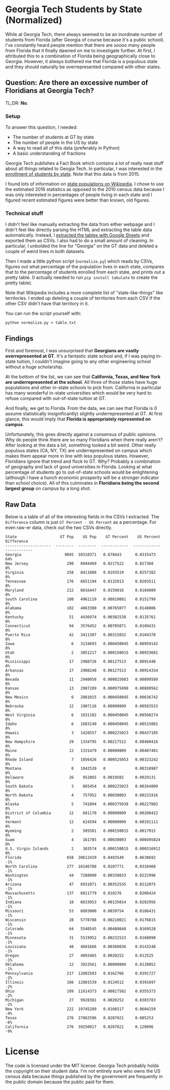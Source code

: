 # Georgia Tech Students by State (Normalized)

While at Georgia Tech, there always seemed to be an inordinate number of students from Florida (after Georgia of course because it's a public school). I've constantly heard people mention that there are _soooo_ many people from Florida that it finally dawned on me to investigate further. At first, I attributed this to a combination of Florida being geographically close to Georgia. However, it always bothered me that Florida is a populous state and they should naturally be overrepresented compared with other states.

## Question: Are there an excessive number of Floridians at Georgia Tech?

TL;DR: **No**.

### Setup

To answer this question, I needed:

* The number of students at GT by state
* The number of people in the US by state
* A way to read all of this data (preferably in Python)
* A basic understanding of fractions

Georgia Tech publishes a Fact Book which contains a lot of really neat stuff about all things related to Geogia Tech. In particular, I was interested in the [enrollment of students by state](http://factbook.gatech.edu/admissions-and-enrollment/enrollment-by-state-table-4-12/). Note that this data is from 2015.

I found lots of information on [state populations on Wikipedia](https://en.wikipedia.org/wiki/List_of_U.S._states_and_territories_by_population). I chose to use the estimated 2016 statistics as opposed to the 2010 census data because I was only interested in percentages of people living in each state and I figured recent estimated figures were better than known, old figures.

### Technical stuff

I didn't feel like manually extracting the data from either webpage and I didn't feel like directly parsing the HTML and extracting the table data automatically. Instead, I [extracted the tables with Google Sheets](https://opendata.stackexchange.com/a/828) and exported them as CSVs. I also had to do a small amount of cleaning. In particular, I unbolded the line for "Georgia" on the GT data and deleted a couple of weird lines in both datasets.

Then I made a little python script (`normalize.py`) which reads by CSVs, figures out what percentage of the population lives in each state, compares that to the percentage of students enrolled from each state, and prints out a pretty table. (I actually needed to run `pip install tabulate` to create the pretty table).

Note that Wikipedia includes a more complete list of "state-like-things" like territories. I ended up deleting a couple of territories from each CSV if the other CSV didn't have that territory in it.

You can run the script yourself with:

    python normalize.py > table.txt

## Findings

First and foremost, I was unsurprised that **Georgians are vastly overrepresented at GT**. It's a fantastic state school and, if I was paying in-state tuition, I couldn't imagine going to any other engineering school without a huge scholarship.

At the bottom of the list, we can see that **California, Texas, and New York are underrepresented at the school**. All three of those states have huge populations and other in-state schools to pick from. California in particular has many wonderful in-state universities which would be very hard to refuse compared with out-of-state tuition at GT.

And finally, we get to Florida. From the data, we can see that Florida is (I assume statistically insignificantly) slightly underrepresented at GT. At first glance, this would imply that **Florida is appropriately represented on campus**.

Unfortunately, this goes directly against a consensus of public opinions. Why do people think there are so many Floridians when there really aren't? After looking at the data a bit, something looked a bit weird. Other really populous states (CA, NY, TX) are underrepresented on campus which makes them appear more in line with less populous states. However, Floridians ignore that trend and flock to GT. Why? Probably a combination of geography and lack of good universities in Florida. Looking at what percentage of students go to out-of-state schools would be enlightening (although I have a hunch economic prosperity will be a stronger indicator than school choice). All of this culminates in **Floridians being the second largest group** on campus by a long shot.

## Raw Data

Below is a table of all of the interesting fields in the CSVs I extracted. The `Difference` column is just `GT Percent - US Percent` as a percentage. For even raw-er data, check out the two CSVs directly.

    State                   GT Pop    US Pop    GT Percent    US Percent  Difference
    --------------------  --------  --------  ------------  ------------  ------------
    Georgia                   9045  10310371   0.678443      0.0315473    64%
    New Jersey                 290   8944469   0.0217522     0.027368     0%
    Virginia                   258   8411808   0.0193519     0.0257382    0%
    Tennessee                  176   6651194   0.0132013     0.0203511    0%
    Maryland                   212   6016447   0.0159016     0.0184089    0%
    South Carolina             108   4961119   0.00810081    0.0151799    0%
    Alabama                    102   4863300   0.00765077    0.0148806    0%
    Kentucky                    51   4436974   0.00382538    0.0135761    0%
    Connecticut                 94   3576452   0.00705071    0.0109431    0%
    Puerto Rico                 42   3411307   0.00315032    0.0104378    0%
    Iowa                         6   3134693   0.000450045   0.00959142   0%
    Utah                         2   3051217   0.000150015   0.00933601   0%
    Mississippi                 17   2988726   0.00127513    0.0091448    0%
    Arkansas                    17   2988248   0.00127513    0.00914334   0%
    Nevada                      11   2940058   0.000825083   0.00899589   0%
    Kansas                      13   2907289   0.000975098   0.00889562   0%
    New Mexico                   6   2081015   0.000450045   0.00636742   0%
    Nebraska                    12   1907116   0.00090009    0.00583533   0%
    West Virginia                6   1831102   0.000450045   0.00560274   0%
    Idaho                        6   1683140   0.000450045   0.00515001   0%
    Hawaii                       3   1428557   0.000225023   0.00437105   0%
    New Hampshire               29   1334795   0.00217522    0.00408416   0%
    Maine                       12   1331479   0.00090009    0.00407401   0%
    Rhode Island                 7   1056426   0.000525053   0.00323242   0%
    Montana                      0   1042520   0             0.00318987   0%
    Delaware                    26    952065   0.0019502     0.0029131    0%
    South Dakota                 3    865454   0.000225023   0.00264809   0%
    North Dakota                 4    757952   0.00030003    0.00231916   0%
    Alaska                       5    741894   0.000375038   0.00227002   0%
    District of Columbia        12    681170   0.00090009    0.00208422   0%
    Vermont                     12    624594   0.00090009    0.00191111   0%
    Wyoming                      2    585501   0.000150015   0.0017915    0%
    Guam                         4    161785   0.00030003    0.000495024  0%
    U.S. Virgin Islands          2    103574   0.000150015   0.000316912  0%
    Florida                    658  20612439   0.0493549     0.0630692    -1%
    North Carolina             277  10146788   0.0207771     0.0310468    -1%
    Washington                  44   7288000   0.00330033    0.0222996    -1%
    Arizona                     47   6931071   0.00352535    0.0212075    -1%
    Massachusetts              137   6811779   0.010276      0.0208424    -1%
    Indiana                     18   6633053   0.00135014    0.0202956    -1%
    Missouri                    53   6093000   0.0039754     0.0186431    -1%
    Wisconsin                   28   5778708   0.00210021    0.0176815    -1%
    Colorado                    64   5540545   0.00480048    0.0169528    -1%
    Minnesota                   31   5519952   0.00232523    0.0168898    -1%
    Louisiana                   48   4681666   0.00360036    0.0143248    -1%
    Oregon                      27   4093465   0.0020252     0.012525     -1%
    Oklahoma                    12   3923561   0.00090009    0.0120052    -1%
    Pennsylvania               217  12802503   0.0162766     0.0391727    -2%
    Illinois                   166  12801539   0.0124512     0.0391697    -2%
    Ohio                       109  11614373   0.00817582    0.0355373    -2%
    Michigan                    27   9928301   0.0020252     0.0303783    -2%
    New York                   222  19745289   0.0166517     0.0604159    -4%
    Texas                      276  27862596   0.0207021     0.085253     -6%
    California                 276  39250017   0.0207021     0.120096     -9%


# License

The code is licensed under the MIT license. Georgia Tech probably holds the copyright on their student data. I'm not entirely sure who owns the US census data because things published by the government are frequently in the public domain because the public paid for them.
